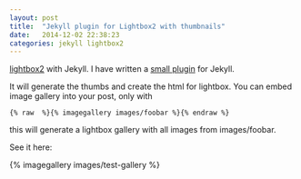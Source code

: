 ```yaml
---
layout: post
title:  "Jekyll plugin for Lightbox2 with thumbnails"
date:   2014-12-02 22:38:23
categories: jekyll lightbox2
---
```


[lightbox2] with Jekyll. I have written a [small plugin] for Jekyll.

It will generate the thumbs and create the html for lightbox. You can embed image gallery into your post, only with

    {% raw  %}{% imagegallery images/foobar %}{% endraw %}

this will generate a lightbox gallery with all images from images/foobar.

See it here:

{% imagegallery images/test-gallery %}




[lightbox2]: http://lokeshdhakar.com/projects/lightbox2/
[small plugin]: https://github.com/hggh/hggh.github.io/blob/jekll/_plugins/image_gallery_tag.rb

